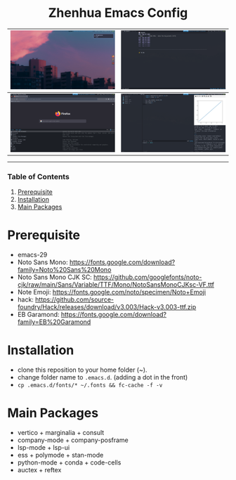 <div align="center">

# Zhenhua Emacs Config

| ![desktop](./screenshots/desktop.png) | ![agenda](./screenshots/agenda.png) |
|:-------------------------------------:|:-----------------------------------:|
| ![web](./screenshots/web.png)         | ![ide](./screenshots/ide.png)       |

</div>

---

### Table of Contents

1.  [Prerequisite](#prerequisite)
2.  [Installation](#installation)
3.  [Main Packages](#main-packages)

# Prerequisite

-   emacs-29
-   Noto Sans Mono: https://fonts.google.com/download?family=Noto%20Sans%20Mono
-   Noto Sans Mono CJK SC: https://github.com/googlefonts/noto-cjk/raw/main/Sans/Variable/TTF/Mono/NotoSansMonoCJKsc-VF.ttf
-   Note Emoji: https://fonts.google.com/noto/specimen/Noto+Emoji
-   hack: https://github.com/source-foundry/Hack/releases/download/v3.003/Hack-v3.003-ttf.zip
-   EB Garamond: https://fonts.google.com/download?family=EB%20Garamond

# Installation

-   clone this reposition to your home folder (~).
-   change folder name to `.emacs.d`. (adding a dot in the front)
-   `cp .emacs.d/fonts/* ~/.fonts && fc-cache -f -v`

# Main Packages

- vertico + marginalia + consult
- company-mode + company-posframe
- lsp-mode + lsp-ui
- ess + polymode + stan-mode
- python-mode + conda + code-cells
- auctex + reftex

